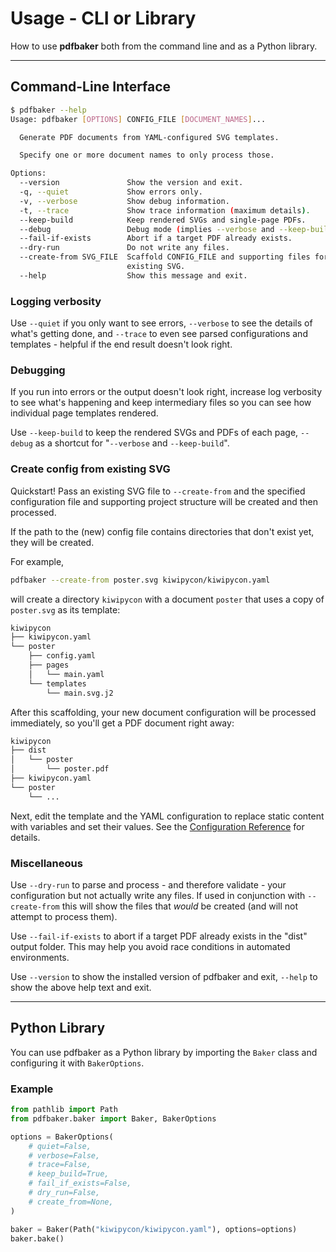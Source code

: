 # Usage - CLI or Library

How to use **pdfbaker** both from the command line and as a Python library.

---

## Command-Line Interface

```bash
$ pdfbaker --help
Usage: pdfbaker [OPTIONS] CONFIG_FILE [DOCUMENT_NAMES]...

  Generate PDF documents from YAML-configured SVG templates.

  Specify one or more document names to only process those.

Options:
  --version               Show the version and exit.
  -q, --quiet             Show errors only.
  -v, --verbose           Show debug information.
  -t, --trace             Show trace information (maximum details).
  --keep-build            Keep rendered SVGs and single-page PDFs.
  --debug                 Debug mode (implies --verbose and --keep-build).
  --fail-if-exists        Abort if a target PDF already exists.
  --dry-run               Do not write any files.
  --create-from SVG_FILE  Scaffold CONFIG_FILE and supporting files for your
                          existing SVG.
  --help                  Show this message and exit.
```

### Logging verbosity

Use `--quiet` if you only want to see errors, `--verbose` to see the details of what's
getting done, and `--trace` to even see parsed configurations and templates - helpful if
the end result doesn't look right.

### Debugging

If you run into errors or the output doesn't look right, increase log verbosity to see
what's happening and keep intermediary files so you can see how individual page
templates rendered.

Use `--keep-build` to keep the rendered SVGs and PDFs of each page, `--debug` as a
shortcut for "`--verbose` and `--keep-build`".

### Create config from existing SVG

Quickstart! Pass an existing SVG file to `--create-from` and the specified configuration
file and supporting project structure will be created and then processed.

If the path to the (new) config file contains directories that don't exist yet, they
will be created.

For example,

```bash
pdfbaker --create-from poster.svg kiwipycon/kiwipycon.yaml
```

will create a directory `kiwipycon` with a document `poster` that uses a copy of
`poster.svg` as its template:

```bash
kiwipycon
├── kiwipycon.yaml
└── poster
    ├── config.yaml
    ├── pages
    │   └── main.yaml
    └── templates
        └── main.svg.j2
```

After this scaffolding, your new document configuration will be processed immediately,
so you'll get a PDF document right away:

```bash
kiwipycon
├── dist
│   └── poster
│       └── poster.pdf
├── kiwipycon.yaml
└── poster
    └── ...
```

Next, edit the template and the YAML configuration to replace static content with
variables and set their values. See the [Configuration Reference](configuration.md) for
details.

### Miscellaneous

Use `--dry-run` to parse and process - and therefore validate - your configuration but
not actually write any files. If used in conjunction with `--create-from` this will show
the files that _would_ be created (and will not attempt to process them).

Use `--fail-if-exists` to abort if a target PDF already exists in the "dist" output
folder. This may help you avoid race conditions in automated environments.

Use `--version` to show the installed version of pdfbaker and exit, `--help` to show the
above help text and exit.

---

## Python Library

You can use pdfbaker as a Python library by importing the `Baker` class and configuring
it with `BakerOptions`.

### Example

```python
from pathlib import Path
from pdfbaker.baker import Baker, BakerOptions

options = BakerOptions(
    # quiet=False,
    # verbose=False,
    # trace=False,
    # keep_build=True,
    # fail_if_exists=False,
    # dry_run=False,
    # create_from=None,
)

baker = Baker(Path("kiwipycon/kiwipycon.yaml"), options=options)
baker.bake()
```
